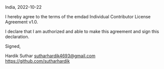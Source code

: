India, 2022-10-22

I hereby agree to the terms of the emdad Individual Contributor License
Agreement v1.0.

I declare that I am authorized and able to make this agreement and sign this
declaration.

Signed,

Hardik Suthar sutharhardik4693@gmail.com https://github.com/sutharhardik


